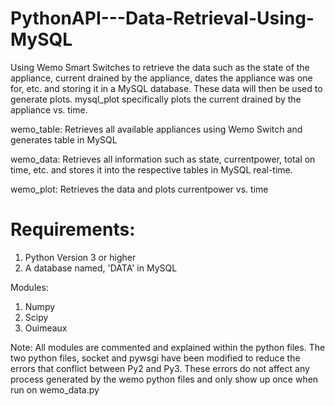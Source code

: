 # PythonAPI---Data-Retrieval-Using-MySQL

Using Wemo Smart Switches to retrieve the data such as the state of the appliance,
current drained by the appliance, dates the appliance was one for, etc. and storing
it in a MySQL database. These data will then be used to generate plots. mysql_plot
specifically plots the current drained by the appliance vs. time. 

wemo_table: Retrieves all available appliances using Wemo Switch and generates table
             in MySQL
             
wemo_data: Retrieves all information such as state, currentpower, total on time, etc.
            and stores it into the respective tables in MySQL real-time.
            
wemo_plot: Retrieves the data and plots currentpower vs. time

# Requirements:
1) Python Version 3 or higher
2) A database named, 'DATA' in MySQL

Modules:
1) Numpy
2) Scipy
3) Ouimeaux

Note: All modules are commented and explained within the python files. The two python files, socket and
pywsgi have been modified to reduce the errors that conflict between Py2 and Py3. These errors do not
affect any process generated by the wemo python files and only show up once when run on wemo_data.py

